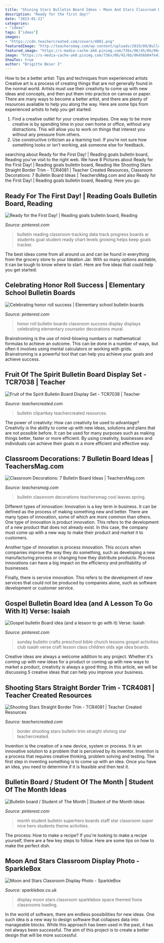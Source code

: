 ```yaml
---
title: "Shining Stars Bulletin Board Ideas ~ Moon And Stars Classroom Display Photo"
description: "Ready for the first day!"
date: "2023-01-21"
categories:
- "ideas"
tags: ["ideas"]
images:
- "https://cdn.teachercreated.com/covers/4081.png"
featuredImage: "http://teachersmag.com/wp-content/uploads/2019/09/Bulletin-Board5.jpg"
featured_image: "https://s-media-cache-ak0.pinimg.com/736x/06/45/6b/06456b04fe438d5cf1a05b7adb531c8c--preschool-sunday-school-sunday-school-lessons.jpg"
image: "https://s-media-cache-ak0.pinimg.com/736x/06/45/6b/06456b04fe438d5cf1a05b7adb531c8c--preschool-sunday-school-sunday-school-lessons.jpg"
ShowToc: true
author: "Brigitte Beier I"
---
```



How to be a better artist: Tips and techniques from experienced artists
Creative art is a process of creating things that are not generally found in the normal world. Artists must use their creativity to come up with new ideas and concepts, and then put them into practice on canvas or paper. There are many ways to become a better artist, and there are plenty of resources available to help you along the way. Here are some tips from experienced artists to help you get started: 
1. Find a creative outlet for your creative impulses. One way to be more creative is by spending time in your own home or office, without any distractions. This will allow you to work on things that interest you without any pressure from others. 
2. Use constructive criticism as a learning tool. If you’re not sure how something looks or isn’t working, ask someone else for feedback.

	

		
searching about Ready for the First Day! | Reading goals bulletin board, Reading you've visit to the right web. We have 8 Pictures about Ready for the First Day! | Reading goals bulletin board, Reading like Shooting Stars Straight Border Trim - TCR4081 | Teacher Created Resources, Classroom Decorations: 7 Bulletin Board Ideas | TeachersMag.com and also Ready for the First Day! | Reading goals bulletin board, Reading. Here you go:
		
    
## Ready For The First Day! | Reading Goals Bulletin Board, Reading

<img loading=lazy src="https://i.pinimg.com/originals/9d/c1/f6/9dc1f676f11dcbd04d9541f5de85209d.jpg" onerror="this.onerror=null;this.src='https://tse1.mm.bing.net/th?id=OIP.QfUAA_oscCp-RzYEnopBfAHaJ4&amp;pid=15.1';" alt="Ready for the First Day! | Reading goals bulletin board, Reading">

_Source: pinterest.com_

>bulletin reading classroom tracking data track progress boards ar students goal student ready chart levels growing helps keep goals tracker. 

	

The best ideas come from all around us and can be found in everything from the grocery store to your Ideation Jar. With so many options available, it can be tough to know where to start. Here are five ideas that could help you get started: 

    
## Celebrating Honor Roll Success | Elementary School Bulletin Boards

<img loading=lazy src="https://i.pinimg.com/736x/32/9d/d1/329dd11db3def6e0abbbc818edf1f52c--school-displays-school-classroom.jpg" onerror="this.onerror=null;this.src='https://tse2.mm.bing.net/th?id=OIP.ME3FQob--6SNJmEZFk6n9QHaFj&amp;pid=15.1';" alt="Celebrating honor roll success | Elementary school bulletin boards">

_Source: pinterest.com_

>honor roll bulletin boards classroom success display displays celebrating elementary counselor decorations mural. 

	

Brainstroming is the use of mind-blowing numbers or mathematical formulas to achieve an outcome. This can be done in a number of ways, but often it involves using mental calculators or working with grids. Brainstroming is a powerful tool that can help you achieve your goals and achieve success.

    
## Fruit Of The Spirit Bulletin Board Display Set - TCR7038 | Teacher

<img loading=lazy src="https://cdn.teachercreated.com/covers/7038.png" onerror="this.onerror=null;this.src='https://tse3.mm.bing.net/th?id=OIP.0ApA9gwQx3csUW6qDBw77wHaHk&amp;pid=15.1';" alt="Fruit of the Spirit Bulletin Board Display Set - TCR7038 | Teacher">

_Source: teachercreated.com_

>bulletin clipartkey teachercreated resources. 

	

The power of creativity: How can creativity be used to advantage?
Creativity is the ability to come up with new ideas, solutions and plans that are not possible before. It can be used for many purposes such as making things better, faster or more efficient. By using creativity, businesses and individuals can achieve their goals in a more efficient and effective way.

    
## Classroom Decorations: 7 Bulletin Board Ideas | TeachersMag.com

<img loading=lazy src="http://teachersmag.com/wp-content/uploads/2019/09/Bulletin-Board5.jpg" onerror="this.onerror=null;this.src='https://tse2.mm.bing.net/th?id=OIP.COoLWZvyKXKxxPoqhvrPjgHaFj&amp;pid=15.1';" alt="Classroom Decorations: 7 Bulletin Board Ideas | TeachersMag.com">

_Source: teachersmag.com_

>bulletin classroom decorations teachersmag cool leaves spring. 

	

Different types of innovation:
Innovation is a key term in business. It can be defined as the process of making something new and better. There are many types of innovation, some of which are more common than others. 
One type of innovation is product innovation. This refers to the development of a new product that does not already exist. In this case, the company must come up with a new way to make their product and market it to customers. 

Another type of innovation is process innovation. This occurs when companies improve the way they do something, such as developing a new manufacturing process or changing how they distribute products. Process innovations can have a big impact on the efficiency and profitability of businesses. 

Finally, there is service innovation. This refers to the development of new services that could not be produced by companies alone, such as software development or customer service.

    
## Gospel Bulletin Board Idea (and A Lesson To Go With It) Verse: Isaiah

<img loading=lazy src="https://s-media-cache-ak0.pinimg.com/736x/06/45/6b/06456b04fe438d5cf1a05b7adb531c8c--preschool-sunday-school-sunday-school-lessons.jpg" onerror="this.onerror=null;this.src='https://tse2.mm.bing.net/th?id=OIP.Lmn_PJBjJ46c7wa8nqKP4QHaJ4&amp;pid=15.1';" alt="Gospel bulletin Board idea (and a lesson to go with it) Verse: Isaiah">

_Source: pinterest.com_

>sunday bulletin crafts preschool bible church lessons gospel activities club isaiah verse craft lesson class children olds age idea boards. 

	

Creative ideas are always a welcome addition to any project. Whether it's coming up with new ideas for a product or coming up with new ways to market a product, creativity is always a good thing. In this article, we will be discussing 5 creative ideas that can help you improve your business.

    
## Shooting Stars Straight Border Trim - TCR4081 | Teacher Created Resources

<img loading=lazy src="https://cdn.teachercreated.com/covers/4081.png" onerror="this.onerror=null;this.src='https://tse1.mm.bing.net/th?id=OIP.5WlLTI9jUMMhH3zasSB2gwHaHa&amp;pid=15.1';" alt="Shooting Stars Straight Border Trim - TCR4081 | Teacher Created Resources">

_Source: teachercreated.com_

>border shooting stars bulletin trim straight shining star teachercreated. 

	

Invention is the creation of a new device, system or process. It is an innovative solution to a problem that is perceived by its inventor. Invention is a process that requires creative thinking, problem solving and testing. The first step in inventing something is to come up with an idea. Once you have an idea, you need to determine if it is feasible and then test it.

    
## Bulletin Board / Student Of The Month | Student Of The Month Ideas

<img loading=lazy src="https://s-media-cache-ak0.pinimg.com/736x/d1/95/c8/d195c890485d5eb6533175df8a93a6fc--student-of-the-month-bulletin-board-classroom-organisation.jpg" onerror="this.onerror=null;this.src='https://tse1.mm.bing.net/th?id=OIP.phoEdVAr5gwi_xo7XFpOCwHaJ3&amp;pid=15.1';" alt="Bulletin board / Student of The Month | Student of the Month Ideas">

_Source: pinterest.com_

>month student bulletin superhero boards staff star classroom super nice hero students theme activities. 

	

The process: How to make a recipe?
If you're looking to make a recipe yourself, there are a few key steps to follow. Here are some tips on how to make the perfect dish.

    
## Moon And Stars Classroom Display Photo - SparkleBox

<img loading=lazy src="http://www.sparklebox.co.uk/gallery/gal111-115/wpimages/wp3c315d91_06.png" onerror="this.onerror=null;this.src='https://tse4.mm.bing.net/th?id=OIP.Coa2Ajop5I_Ffb3jv9aieAHaFc&amp;pid=15.1';" alt="Moon and Stars Classroom Display Photo - SparkleBox">

_Source: sparklebox.co.uk_

>display moon stars classroom sparklebox space themed fiona classrooms loading. 

	

In the world of software, there are endless possibilities for new ideas. One such idea is a new way to design software that collapses data into manageable blocks. While this approach has been used in the past, it has not always been successful. The aim of this project is to create a better design that will be more successful.

